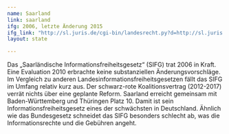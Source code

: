```yaml
---
name: Saarland
link: saarland
ifg: 2006, letzte Änderung 2015
ifg_link: "http://sl.juris.de/cgi-bin/landesrecht.py?d=http://sl.juris.de/sl/gesamt/SIFG_SL_2006.htm#SIFG_SL_2006_rahmen"
layout: state

---
```

Das „Saarländische Informationsfreiheitsgesetz“ (SIFG) trat
2006 in Kraft. Eine Evaluation 2010 erbrachte keine substanziellen
Änderungsvorschläge. Im Vergleich zu anderen Landesinformationsfreiheitsgesetzen
fällt das SIFG im Umfang relativ
kurz aus. Der schwarz-rote Koalitionsvertrag (2012-2017) verrät
nichts über eine geplante Reform.
Saarland erreicht gemeinsam mit Baden-Württemberg und
Thüringen Platz 10. Damit ist sein Informationsfreiheitsgesetz
eines der schwächsten in Deutschland. Ähnlich wie das Bundesgesetz
schneidet das SIFG besonders schlecht ab, was die
Informationsrechte und die Gebühren angeht.
